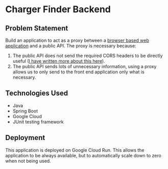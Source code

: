 # Charger Finder Backend

## Problem Statement 


Build an application to act as a proxy between a [browser based web application](https://github.com/Tetraline/charger-finder-front-end) and a public API. The proxy is necessary because:
1. The public API does not send the required CORS headers to be directly useful ([I have written more about this here](https://d-s.bearblog.dev/blocked-by-cors-policy/)).
2. The public API sends lots of unnecessary information, using a proxy allows us to only send to the front end application only what is necessary.

## Technologies Used
- Java
- Spring Boot 
- Google Cloud 
- JUnit testing framework 

## Deployment
This application is deployed on Google Cloud Run. This allows the application to be always available, but to automatically scale down to zero when not being used.

